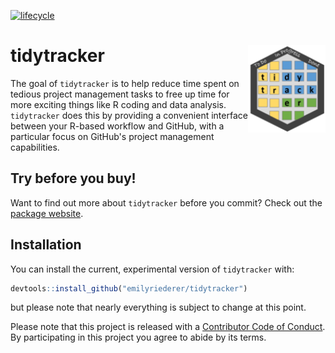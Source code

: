[![lifecycle](https://img.shields.io/badge/lifecycle-experimental-orange.svg)](https://www.tidyverse.org/lifecycle/#experimental)

# tidytracker <img src="man/figures/logo.png" align="right" height=140/>

The goal of `tidytracker` is to help reduce time spent on tedious project management tasks to free up time for more exciting things like R coding and data analysis. `tidytracker` does this by providing a convenient interface between your R-based workflow and GitHub, with a particular focus on GitHub's project management capabilities.

## Try before you buy!

Want to find out more about `tidytracker` before you commit? Check out the [package website](https://github.com/pages/emilyriederer/tidytracker/).

## Installation

You can install the current, experimental version of `tidytracker` with:

``` r
devtools::install_github("emilyriederer/tidytracker")
```

but please note that nearly everything is subject to change at this point.


 Please note that this project is released with a [Contributor Code of Conduct](CODE_OF_CONDUCT.md).
  By participating in this project you agree to abide by its terms.
